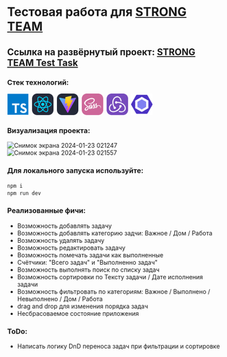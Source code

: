 # Тестовая работа для [STRONG TEAM](https://strongteam.tech/)

## Ссылка на развёрнутый проект: [STRONG TEAM Test Task](https://todo-list-dnd-strong-team.vercel.app/)

### Стек технологий:

<div>
  <img src="https://github.com/devicons/devicon/blob/master/icons/typescript/typescript-original.svg" title="Typescript" **alt="Typescript" width="50" height="50"/>&nbsp;
  <img src="https://raw.githubusercontent.com/tandpfun/skill-icons/a50fa57465e82a1147fa512fb3d64cc5902df578/icons/React-Dark.svg" title="React" alt="React" width="50" height="50"/>&nbsp;
  <img src="https://raw.githubusercontent.com/tandpfun/skill-icons/d1c752b99bb25a0e5aa363bae1db2809173ee966/icons/Vite-Dark.svg" title="Vite" alt="Vite" width="50" height="50"/>&nbsp;
  <img src="https://raw.githubusercontent.com/tandpfun/skill-icons/a50fa57465e82a1147fa512fb3d64cc5902df578/icons/Sass.svg" title="SASS"**alt="SASS" width="50" height="50"/>&nbsp;
  <img src="https://raw.githubusercontent.com/tandpfun/skill-icons/a50fa57465e82a1147fa512fb3d64cc5902df578/icons/Redux.svg" title="Redux" alt="Redux " width="50" height="50"/>&nbsp;
  <img src="https://github.com/devicons/devicon/blob/master/icons/eslint/eslint-original.svg" title="Eslint"**alt="Eslint" width="50" height="50"/>&nbsp;
</div>

### Визуализация проекта:

![Снимок экрана 2024-01-23 021247](https://github.com/AlekseyShaydullin/strong-team-test-task/assets/101606512/333505d3-8b2b-42ac-a98b-0f9be50a365f)
![Снимок экрана 2024-01-23 021557](https://github.com/AlekseyShaydullin/strong-team-test-task/assets/101606512/a8c093b1-ba1c-447b-a980-ca11b694066b)

### Для локального запуска используйте:

`npm i`
</br>
`npm run dev`

### Реализованные фичи:

- Возможность добавлять задачу
- Возможность добавлять категорию задчи: Важное / Дом / Работа
- Возможность удалять задачу
- Возможность редактировать задачу
- Возможность помечать задачи как выполненные
- Счётчики: "Всего задач" и "Выполненно задач"
- Возможность выполнять поиск по списку задач
- Возможность сортировки по Тексту задачи / Дате исполнения задачи
- Возможность фильтровать по категориям: Важное / Выполнено / Невыполнено / Дом / Работа
- drag and drop для изменения порядка задач
- Несбрасоваемое состояние приложения

### ToDo:

- Написать логику DnD переноса задач при фильтрации и сортировке
